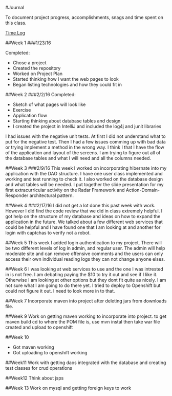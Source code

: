 #Journal

To document project progress, accomplishments, snags and time spent on this class.

[Time Log](TimeLog.md)

##Week 1
###1/23/16

Completed:
* Chose a project 
* Created the repository
* Worked on Project Plan
* Started thinking how I want the web pages to look 
* Began listing technologies and how they could fit in


##Week 2
###2/2/16
Completed:
* Sketch of what pages will look like
* Exercise
* Application flow
* Starting thinking about database tables and design
* I created the project in IntelliJ and included the log4j and junit libraries

I had issues with the negative unit tests.  At first I did not understand what to put for the negative test.  Then I had a few issues comming up with bad data or trying implement a method in the wrong way.  I think I that I have the flow of the application and layout of the screens.  I am trying to figure out all of the database tables and what I will need and all the columns needed.


##Week 3
###2/9/16
This week I worked on incorporating hibernate into my application with the DAO structure.  I have one user class implemented and working and test running to check it.  I also worked on the database design and what tables will be needed.  I put together the slide presentation for my first extracurricular activity on the Radar Framework and Action-Domain-Responder architectural pattern.


##Week 4
###2/17/16
I did not get a lot done this past week with work.  However I did find the code review that we did in class extremely helpful.  I got help on the structure of my database and ideas on how to expand the application in the future.  We talked about a few different web services that could be helpful and I have found one that I am looking at and another for login with captchas to verify not a robot.  

##Week 5
This week I added login authentication to my project.  There will be two different levels of log in admin, and regular user.  The admin will help moderate site and can remove offensive comments and the users can only access their own individual reading logs they can not change anyone elses.

##Week 6
I was looking at web services to use and the one I was intrested in is not free.  I am debating paying the $10 to try it out and see if I like it.  Otherwise I am looking at other options but they dont fit quite as nicely. I am not sure what I am going to do there yet.  I tried to deploy to Openshift but could not figure it out.  I need to look more in to that.

##Week 7
Incorporate maven into project after deleting jars from downloads file.


##Week 9
Work on getting maven working to incorporate into project.
to get maven build cd to where the POM file is, use mvn instal then take war file created and upload to openshift

##Week 10
* Got maven working
* Got uploading to openshift working


##Week11
Work with getting daos integrated with the database and creating test classes for crud operations

##Week12
Think about jsps

##Week 13
Work on mysql and getting foreign keys to work

